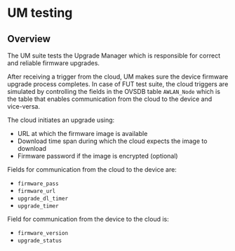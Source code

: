 # UM testing

## Overview

The UM suite tests the Upgrade Manager which is responsible for correct and
reliable firmware upgrades.

After receiving a trigger from the cloud, UM makes sure the device firmware
upgrade process completes. In case of FUT test suite, the cloud triggers are
simulated by controlling the fields in the OVSDB table `AWLAN_Node` which is
the table that enables communication from the cloud to the device and
vice-versa.

The cloud initiates an upgrade using:

- URL at which the firmware image is available
- Download time span during which the cloud expects the image to download
- Firmware password if the image is encrypted (optional)

Fields for communication from the cloud to the device are:

- `firmware_pass`
- `firmware_url`
- `upgrade_dl_timer`
- `upgrade_timer`

Field for communication from the device to the cloud is:

- `firmware_version`
- `upgrade_status`
